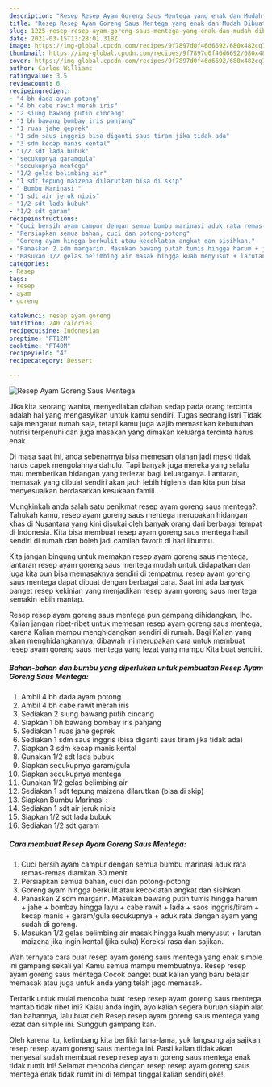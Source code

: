 ```yaml
---
description: "Resep Resep Ayam Goreng Saus Mentega yang enak dan Mudah Dibuat"
title: "Resep Resep Ayam Goreng Saus Mentega yang enak dan Mudah Dibuat"
slug: 1225-resep-resep-ayam-goreng-saus-mentega-yang-enak-dan-mudah-dibuat
date: 2021-03-15T13:28:01.318Z
image: https://img-global.cpcdn.com/recipes/9f7897d0f46d6692/680x482cq70/resep-ayam-goreng-saus-mentega-foto-resep-utama.jpg
thumbnail: https://img-global.cpcdn.com/recipes/9f7897d0f46d6692/680x482cq70/resep-ayam-goreng-saus-mentega-foto-resep-utama.jpg
cover: https://img-global.cpcdn.com/recipes/9f7897d0f46d6692/680x482cq70/resep-ayam-goreng-saus-mentega-foto-resep-utama.jpg
author: Carlos Williams
ratingvalue: 3.5
reviewcount: 6
recipeingredient:
- "4 bh dada ayam potong"
- "4 bh cabe rawit merah iris"
- "2 siung bawang putih cincang"
- "1 bh bawang bombay iris panjang"
- "1 ruas jahe geprek"
- "1 sdm saus inggris bisa diganti saus tiram jika tidak ada"
- "3 sdm kecap manis kental"
- "1/2 sdt lada bubuk"
- "secukupnya garamgula"
- "secukupnya mentega"
- "1/2 gelas belimbing air"
- "1 sdt tepung maizena dilarutkan bisa di skip"
- " Bumbu Marinasi "
- "1 sdt air jeruk nipis"
- "1/2 sdt lada bubuk"
- "1/2 sdt garam"
recipeinstructions:
- "Cuci bersih ayam campur dengan semua bumbu marinasi aduk rata remas-remas diamkan 30 menit"
- "Persiapkan semua bahan, cuci dan potong-potong"
- "Goreng ayam hingga berkulit atau kecoklatan angkat dan sisihkan."
- "Panaskan 2 sdm margarin. Masukan bawang putih tumis hingga harum + jahe + bombay hingga layu + cabe rawit + lada + saos inggris/tiram + kecap manis + garam/gula secukupnya + aduk rata dengan ayam yang sudah di goreng."
- "Masukan 1/2 gelas belimbing air masak hingga kuah menyusut + larutan maizena jika ingin kental (jika suka) Koreksi rasa dan sajikan."
categories:
- Resep
tags:
- resep
- ayam
- goreng

katakunci: resep ayam goreng 
nutrition: 240 calories
recipecuisine: Indonesian
preptime: "PT12M"
cooktime: "PT40M"
recipeyield: "4"
recipecategory: Dessert

---
```



![Resep Ayam Goreng Saus Mentega](https://img-global.cpcdn.com/recipes/9f7897d0f46d6692/680x482cq70/resep-ayam-goreng-saus-mentega-foto-resep-utama.jpg)

Jika kita seorang wanita, menyediakan olahan sedap pada orang tercinta adalah hal yang mengasyikan untuk kamu sendiri. Tugas seorang istri Tidak saja mengatur rumah saja, tetapi kamu juga wajib memastikan kebutuhan nutrisi terpenuhi dan juga masakan yang dimakan keluarga tercinta harus enak.

Di masa  saat ini, anda sebenarnya bisa memesan olahan jadi meski tidak harus capek mengolahnya dahulu. Tapi banyak juga mereka yang selalu mau memberikan hidangan yang terlezat bagi keluarganya. Lantaran, memasak yang dibuat sendiri akan jauh lebih higienis dan kita pun bisa menyesuaikan berdasarkan kesukaan famili. 



Mungkinkah anda salah satu penikmat resep ayam goreng saus mentega?. Tahukah kamu, resep ayam goreng saus mentega merupakan hidangan khas di Nusantara yang kini disukai oleh banyak orang dari berbagai tempat di Indonesia. Kita bisa membuat resep ayam goreng saus mentega hasil sendiri di rumah dan boleh jadi camilan favorit di hari liburmu.

Kita jangan bingung untuk memakan resep ayam goreng saus mentega, lantaran resep ayam goreng saus mentega mudah untuk didapatkan dan juga kita pun bisa memasaknya sendiri di tempatmu. resep ayam goreng saus mentega dapat dibuat dengan berbagai cara. Saat ini ada banyak banget resep kekinian yang menjadikan resep ayam goreng saus mentega semakin lebih mantap.

Resep resep ayam goreng saus mentega pun gampang dihidangkan, lho. Kalian jangan ribet-ribet untuk memesan resep ayam goreng saus mentega, karena Kalian mampu menghidangkan sendiri di rumah. Bagi Kalian yang akan menghidangkannya, dibawah ini merupakan cara untuk membuat resep ayam goreng saus mentega yang lezat yang mampu Kita buat sendiri.

<!--inarticleads1-->

##### Bahan-bahan dan bumbu yang diperlukan untuk pembuatan Resep Ayam Goreng Saus Mentega:

1. Ambil 4 bh dada ayam potong
1. Ambil 4 bh cabe rawit merah iris
1. Sediakan 2 siung bawang putih cincang
1. Siapkan 1 bh bawang bombay iris panjang
1. Sediakan 1 ruas jahe geprek
1. Sediakan 1 sdm saus inggris (bisa diganti saus tiram jika tidak ada)
1. Siapkan 3 sdm kecap manis kental
1. Gunakan 1/2 sdt lada bubuk
1. Siapkan secukupnya garam/gula
1. Siapkan secukupnya mentega
1. Gunakan 1/2 gelas belimbing air
1. Sediakan 1 sdt tepung maizena dilarutkan (bisa di skip)
1. Siapkan  Bumbu Marinasi :
1. Sediakan 1 sdt air jeruk nipis
1. Siapkan 1/2 sdt lada bubuk
1. Sediakan 1/2 sdt garam




<!--inarticleads2-->

##### Cara membuat Resep Ayam Goreng Saus Mentega:

1. Cuci bersih ayam campur dengan semua bumbu marinasi aduk rata remas-remas diamkan 30 menit
1. Persiapkan semua bahan, cuci dan potong-potong
1. Goreng ayam hingga berkulit atau kecoklatan angkat dan sisihkan.
1. Panaskan 2 sdm margarin. Masukan bawang putih tumis hingga harum + jahe + bombay hingga layu + cabe rawit + lada + saos inggris/tiram + kecap manis + garam/gula secukupnya + aduk rata dengan ayam yang sudah di goreng.
1. Masukan 1/2 gelas belimbing air masak hingga kuah menyusut + larutan maizena jika ingin kental (jika suka) Koreksi rasa dan sajikan.




Wah ternyata cara buat resep ayam goreng saus mentega yang enak simple ini gampang sekali ya! Kamu semua mampu membuatnya. Resep resep ayam goreng saus mentega Cocok banget buat kalian yang baru belajar memasak atau juga untuk anda yang telah jago memasak.

Tertarik untuk mulai mencoba buat resep resep ayam goreng saus mentega mantab tidak ribet ini? Kalau anda ingin, ayo kalian segera buruan siapin alat dan bahannya, lalu buat deh Resep resep ayam goreng saus mentega yang lezat dan simple ini. Sungguh gampang kan. 

Oleh karena itu, ketimbang kita berfikir lama-lama, yuk langsung aja sajikan resep resep ayam goreng saus mentega ini. Pasti kalian tiidak akan menyesal sudah membuat resep resep ayam goreng saus mentega enak tidak rumit ini! Selamat mencoba dengan resep resep ayam goreng saus mentega enak tidak rumit ini di tempat tinggal kalian sendiri,oke!.

